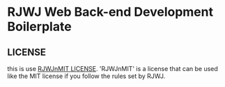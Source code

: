 # RJWJ Web Back-end Development Boilerplate

## LICENSE

this is use [RJWJnMIT LICENSE](/LICENSE). 'RJWJnMIT' is a license that can be used like the MIT license if you follow the rules set by RJWJ.